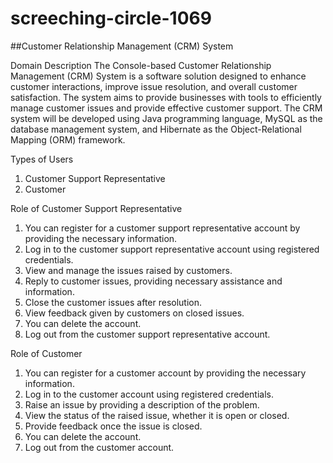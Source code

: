 # screeching-circle-1069

##Customer Relationship Management (CRM) System

Domain Description
The Console-based Customer Relationship Management (CRM) System is a software solution designed to enhance customer interactions, improve issue resolution, and overall customer satisfaction. The system aims to provide businesses with tools to efficiently manage customer issues and provide effective customer support. The CRM system will be developed using Java programming language, MySQL as the database management system, and Hibernate as the Object-Relational Mapping (ORM) framework.

Types of Users
1. Customer Support Representative
2. Customer

Role of Customer Support Representative
1. You can register for a customer support representative account by providing the necessary information.
2. Log in to the customer support representative account using registered credentials.
3. View and manage the issues raised by customers.
4. Reply to customer issues, providing necessary assistance and information.
5. Close the customer issues after resolution.
6. View feedback given by customers on closed issues.
7. You can delete the account.
8. Log out from the customer support representative account.

Role of Customer
1. You can register for a customer account by providing the necessary information.
2. Log in to the customer account using registered credentials.
3. Raise an issue by providing a description of the problem.
4. View the status of the raised issue, whether it is open or closed.
5. Provide feedback once the issue is closed.
6. You can delete the account.
7. Log out from the customer account.


